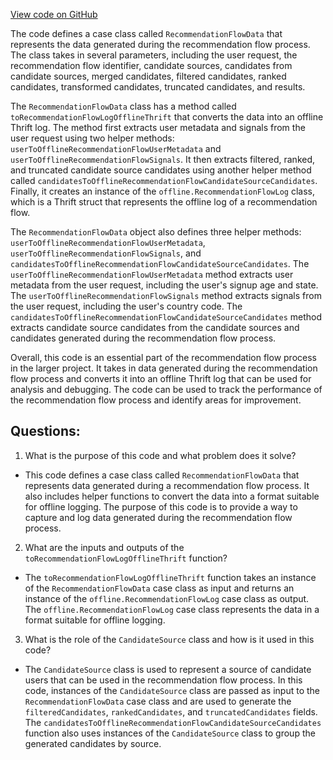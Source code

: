 [View code on GitHub](https://github.com/misbahsy/the-algorithm/follow-recommendations-service/server/src/main/scala/com/twitter/follow_recommendations/models/RecommendationFlowData.scala)

The code defines a case class called `RecommendationFlowData` that represents the data generated during the recommendation flow process. The class takes in several parameters, including the user request, the recommendation flow identifier, candidate sources, candidates from candidate sources, merged candidates, filtered candidates, ranked candidates, transformed candidates, truncated candidates, and results. 

The `RecommendationFlowData` class has a method called `toRecommendationFlowLogOfflineThrift` that converts the data into an offline Thrift log. The method first extracts user metadata and signals from the user request using two helper methods: `userToOfflineRecommendationFlowUserMetadata` and `userToOfflineRecommendationFlowSignals`. It then extracts filtered, ranked, and truncated candidate source candidates using another helper method called `candidatesToOfflineRecommendationFlowCandidateSourceCandidates`. Finally, it creates an instance of the `offline.RecommendationFlowLog` class, which is a Thrift struct that represents the offline log of a recommendation flow.

The `RecommendationFlowData` object also defines three helper methods: `userToOfflineRecommendationFlowUserMetadata`, `userToOfflineRecommendationFlowSignals`, and `candidatesToOfflineRecommendationFlowCandidateSourceCandidates`. The `userToOfflineRecommendationFlowUserMetadata` method extracts user metadata from the user request, including the user's signup age and state. The `userToOfflineRecommendationFlowSignals` method extracts signals from the user request, including the user's country code. The `candidatesToOfflineRecommendationFlowCandidateSourceCandidates` method extracts candidate source candidates from the candidate sources and candidates generated during the recommendation flow process.

Overall, this code is an essential part of the recommendation flow process in the larger project. It takes in data generated during the recommendation flow process and converts it into an offline Thrift log that can be used for analysis and debugging. The code can be used to track the performance of the recommendation flow process and identify areas for improvement.
## Questions: 
 1. What is the purpose of this code and what problem does it solve?
- This code defines a case class called `RecommendationFlowData` that represents data generated during a recommendation flow process. It also includes helper functions to convert the data into a format suitable for offline logging. The purpose of this code is to provide a way to capture and log data generated during the recommendation flow process.

2. What are the inputs and outputs of the `toRecommendationFlowLogOfflineThrift` function?
- The `toRecommendationFlowLogOfflineThrift` function takes an instance of the `RecommendationFlowData` case class as input and returns an instance of the `offline.RecommendationFlowLog` case class as output. The `offline.RecommendationFlowLog` case class represents the data in a format suitable for offline logging.

3. What is the role of the `CandidateSource` class and how is it used in this code?
- The `CandidateSource` class is used to represent a source of candidate users that can be used in the recommendation flow process. In this code, instances of the `CandidateSource` class are passed as input to the `RecommendationFlowData` case class and are used to generate the `filteredCandidates`, `rankedCandidates`, and `truncatedCandidates` fields. The `candidatesToOfflineRecommendationFlowCandidateSourceCandidates` function also uses instances of the `CandidateSource` class to group the generated candidates by source.